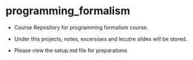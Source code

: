 # programming_formalism
- Course Repository for programming formalism course.
- Under this projects, notes, excersises and lecutre slides will be stored.

- Please view the setup.md file for preparations
